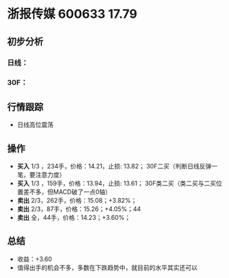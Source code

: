 # 浙报传媒 600633 17.79
## 初步分析
  
### 日线：
  
### 30F：
  
## 行情跟踪
  - 日线高位震荡
## 操作
  - **买入** 1/3 ，234手，价格：14.21，止损: 13.82； 30F二买（判断日线反弹一笔，要注意力度）
  - **买入** 1/3 ，159手，价格：13.94，止损: 13.61； 30F类二买（类二买与二买位置差不多，但MACD破了一点0轴）
  - **卖出** 2/3，262手，价格：15.08；+3.82%；
  - **卖出** 2/3，87手，价格：15.26；+4.05%；44
  - **卖出** 全，44手，价格：14.23；+3.60%；

## 总结
  - 收益：+3.60
  - 值得出手的机会不多，多数在下跌趋势中，就目前的水平其实还可以